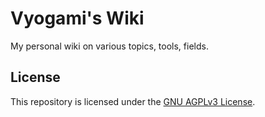 # Vyogami's Wiki

My personal wiki on various topics, tools, fields.

## License

This repository is licensed under the [GNU AGPLv3 License](LICENSE). 